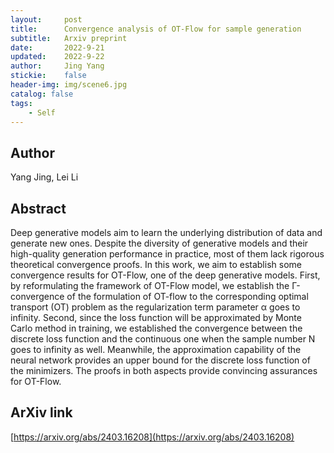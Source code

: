 ```yaml
---
layout:     post
title:      Convergence analysis of OT-Flow for sample generation
subtitle:   Arxiv preprint
date:       2022-9-21
updated:    2022-9-22
author:     Jing Yang
stickie:    false
header-img: img/scene6.jpg
catalog: false
tags:
    - Self
---
```


## Author

Yang Jing, Lei Li

## Abstract

Deep generative models aim to learn the underlying distribution of data and generate new ones. Despite the diversity of generative models and their high-quality generation performance in practice, most of them lack rigorous theoretical convergence proofs. In this work, we aim to establish some convergence results for OT-Flow, one of the deep generative models. First, by reformulating the framework of OT-Flow model, we establish the Γ-convergence of the formulation of OT-flow to the corresponding optimal transport (OT) problem as the regularization term parameter α goes to infinity. Second, since the loss function will be approximated by Monte Carlo method in training, we established the convergence between the discrete loss function and the continuous one when the sample number N goes to infinity as well. Meanwhile, the approximation capability of the neural network provides an upper bound for the discrete loss function of the minimizers. The proofs in both aspects provide convincing assurances for OT-Flow.

## ArXiv link

[https://arxiv.org/abs/2403.16208](https://arxiv.org/abs/2403.16208)



